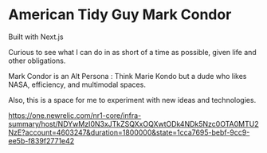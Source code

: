# American Tidy Guy Mark Condor

Built with Next.js

Curious to see what I can do in as short of a time as possible, given life and other obligations.

Mark Condor is an Alt Persona : Think Marie Kondo but a dude who likes NASA, efficiency, and multimodal spaces.

Also, this is a space for me to experiment with new ideas and technologies.

https://one.newrelic.com/nr1-core/infra-summary/host/NDYwMzI0N3xJTkZSQXxOQXwtODk4NDk5Nzc0OTA0MTU2NzE?account=4603247&duration=1800000&state=1cca7695-bebf-9cc9-ee5b-f839f2771e42

